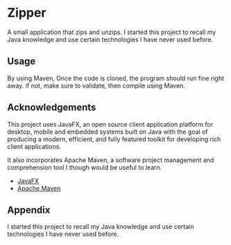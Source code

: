 # Zipper
A small application that zips and unzips.
I started this project to recall my Java knowledge and use certain technologies I have never used before.

## Usage

By using Maven, Once the code is cloned, the program should run fine right away. if not, make sure to validate, then compile using Maven.

## Acknowledgements

This project uses JavaFX, an open source client application platform for desktop, mobile and embedded systems built on Java with the goal of producing a modern, 
efficient, and fully featured toolkit for developing rich client applications.

It also incorporates Apache Maven, a software project management and comprehension tool I though would be useful to learn.

 - [JavaFX](https://openjfx.io/)
 - [Apache Maven](https://maven.apache.org/)
 
## Appendix

I started this project to recall my Java knowledge and use certain technologies I have never used before.

